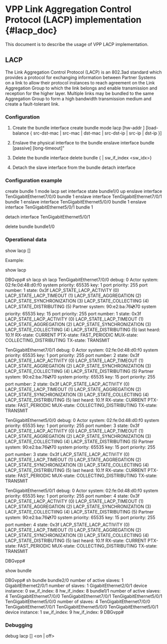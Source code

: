 # VPP Link Aggregation Control Protocol (LACP) implementation    {#lacp_doc}

This document is to describe the usage of VPP LACP implementation.


## LACP

The Link Aggregation Control Protocol (LACP) is an 802.3ad standard which
provides a protocol for exchanging information between Partner Systems on a
link to allow their protocol instances to reach agreement on the Link Aggregation
Group to which the link belongs and enable transmission and reception for the
higher layer. Multiple links may be bundled to the same Aggregation Group to form
a high bandwidth transmission medium and create a fault-tolerant link.


### Configuration

1. Create the bundle interface
create bundle <id> mode lacp [hw-addr <mac-address>] [load-balance
{ src-dst-mac | src-mac | dst-mac | src-dst-ip | src-ip | dst-ip }]

2. Enslave the physical interface to the bundle
enslave interface <interface> bundle <id> [passive] [long-timeout]"

3. Delete the bundle interface
delete bundle {<interface> | sw_if_index <sw_idx>}

4. Detach the slave interface from the bundle
detach interface <interface>

### Configuration example

create bundle 1 mode lacp
set interface state bundle1/0 up
enslave interface TenGigabitEthernet7/0/0 bundle 1
enslave interface TenGigabitEthernet7/0/1 bundle 1
enslave interface TenGigabitEthernet5/0/0 bundle 1
enslave interface TenGigabitEthernet5/0/1 bundle 1

detach interface TenGigabitEthernet5/0/1

delete bundle bundle1/0

### Operational data

show lacp [<interface>]

Example:

show lacp


DBGvpp# sh lacp
sh lacp
  TenGigabitEthernet7/0/0
    debug: 0
    Actor
      system: 02:fe:0d:48:d0:f0
      system priority: 65535
      key: 1
      port priority: 255
      port number: 1
      state: 0x3f
        LACP_STATE_LACP_ACTIViTY (0)
        LACP_STATE_LACP_TIMEOUT (1)
        LACP_STATE_AGGREGATION (2)
        LACP_STATE_SYNCHRONIZATION (3)
        LACP_STATE_COLLECTIING (4)
        LACP_STATE_DISTRIBUTING (5)
    Partner
      system: 90:e2:ba:76:cd:70
      system priority: 65535
      key: 15
      port priority: 255
      port number: 1
      state: 0x3f
        LACP_STATE_LACP_ACTIViTY (0)
        LACP_STATE_LACP_TIMEOUT (1)
        LACP_STATE_AGGREGATION (2)
        LACP_STATE_SYNCHRONIZATION (3)
        LACP_STATE_COLLECTIING (4)
        LACP_STATE_DISTRIBUTING (5)
      last heard: 10.1f
    RX-state: CURRENT
    PTX-state: FAST_PERIODIC
    MUX-state: COLLECTING_DISTRIBUTING
    TX-state: TRANSMIT

  TenGigabitEthernet7/0/1
    debug: 0
    Actor
      system: 02:fe:0d:48:d0:f0
      system priority: 65535
      key: 1
      port priority: 255
      port number: 2
      state: 0x3f
        LACP_STATE_LACP_ACTIViTY (0)
        LACP_STATE_LACP_TIMEOUT (1)
        LACP_STATE_AGGREGATION (2)
        LACP_STATE_SYNCHRONIZATION (3)
        LACP_STATE_COLLECTIING (4)
        LACP_STATE_DISTRIBUTING (5)
    Partner
      system: 90:e2:ba:76:cd:70
      system priority: 65535
      key: 15
      port priority: 255
      port number: 2
      state: 0x3f
        LACP_STATE_LACP_ACTIViTY (0)
        LACP_STATE_LACP_TIMEOUT (1)
        LACP_STATE_AGGREGATION (2)
        LACP_STATE_SYNCHRONIZATION (3)
        LACP_STATE_COLLECTIING (4)
        LACP_STATE_DISTRIBUTING (5)
      last heard: 10.1f
    RX-state: CURRENT
    PTX-state: FAST_PERIODIC
    MUX-state: COLLECTING_DISTRIBUTING
    TX-state: TRANSMIT

  TenGigabitEthernet5/0/0
    debug: 0
    Actor
      system: 02:fe:0d:48:d0:f0
      system priority: 65535
      key: 1
      port priority: 255
      port number: 3
      state: 0x3f
        LACP_STATE_LACP_ACTIViTY (0)
        LACP_STATE_LACP_TIMEOUT (1)
        LACP_STATE_AGGREGATION (2)
        LACP_STATE_SYNCHRONIZATION (3)
        LACP_STATE_COLLECTIING (4)
        LACP_STATE_DISTRIBUTING (5)
    Partner
      system: 90:e2:ba:76:cd:70
      system priority: 65535
      key: 15
      port priority: 255
      port number: 3
      state: 0x3f
        LACP_STATE_LACP_ACTIViTY (0)
        LACP_STATE_LACP_TIMEOUT (1)
        LACP_STATE_AGGREGATION (2)
        LACP_STATE_SYNCHRONIZATION (3)
        LACP_STATE_COLLECTIING (4)
        LACP_STATE_DISTRIBUTING (5)
      last heard: 10.1f
    RX-state: CURRENT
    PTX-state: FAST_PERIODIC
    MUX-state: COLLECTING_DISTRIBUTING
    TX-state: TRANSMIT

  TenGigabitEthernet5/0/1
    debug: 0
    Actor
      system: 02:fe:0d:48:d0:f0
      system priority: 65535
      key: 1
      port priority: 255
      port number: 4
      state: 0x3f
        LACP_STATE_LACP_ACTIViTY (0)
        LACP_STATE_LACP_TIMEOUT (1)
        LACP_STATE_AGGREGATION (2)
        LACP_STATE_SYNCHRONIZATION (3)
        LACP_STATE_COLLECTIING (4)
        LACP_STATE_DISTRIBUTING (5)
    Partner
      system: 90:e2:ba:76:cd:70
      system priority: 65535
      key: 15
      port priority: 255
      port number: 4
      state: 0x3f
        LACP_STATE_LACP_ACTIViTY (0)
        LACP_STATE_LACP_TIMEOUT (1)
        LACP_STATE_AGGREGATION (2)
        LACP_STATE_SYNCHRONIZATION (3)
        LACP_STATE_COLLECTIING (4)
        LACP_STATE_DISTRIBUTING (5)
      last heard: 10.1f
    RX-state: CURRENT
    PTX-state: FAST_PERIODIC
    MUX-state: COLLECTING_DISTRIBUTING
    TX-state: TRANSMIT

DBGvpp#

show bundle


DBGvpp# sh bundle
bundle2/0
  number of active slaves: 1
    GigabitEthernet2/0/1
  number of slaves: 1
    GigabitEthernet2/0/1
  device instance: 0
  sw_if_index: 8
  hw_if_index: 8
bundle1/1
  number of active slaves: 4
    TenGigabitEthernet7/0/0
    TenGigabitEthernet7/0/1
    TenGigabitEthernet5/0/1
    TenGigabitEthernet5/0/0
  number of slaves: 4
    TenGigabitEthernet7/0/0
    TenGigabitEthernet7/0/1
    TenGigabitEthernet5/0/0
    TenGigabitEthernet5/0/1
  device instance: 1
  sw_if_index: 9
  hw_if_index: 9
DBGvpp#

### Debugging

debug lacp [<interface>] <on | off>